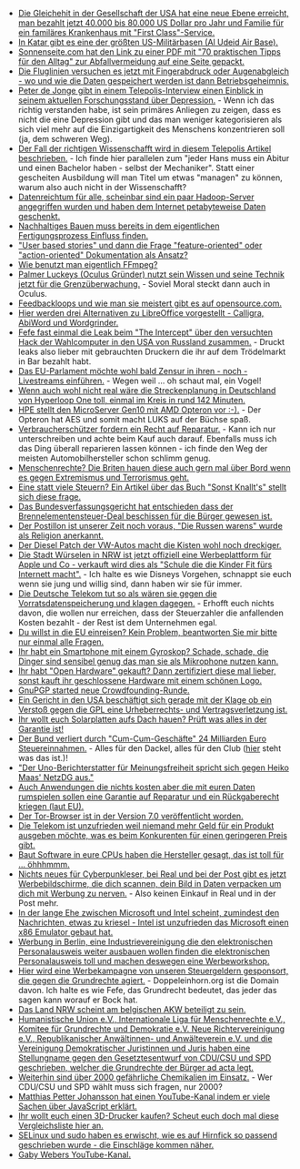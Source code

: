 * [Die Gleichehit in der Gesellschaft der USA hat eine neue Ebene erreicht, man bezahlt jetzt 40.000 bis 80.000 US Dollar pro Jahr und Familie für ein familäres Krankenhaus mit "First Class"-Service.](https://www.nytimes.com/2017/06/03/business/economy/high-end-medical-care.html)
* [In Katar gibt es eine der größten US-Militärbasen (Al Udeid Air Base).](https://blog.fefe.de/?ts=a7cb48c3)
* [Sonnenseite.com hat den Link zu einer PDF mit "70 praktischen Tipps für den Alltag" zur Abfallvermeidung auf eine Seite gepackt.](http://www.sonnenseite.com/de/tipps/abfallvermeidung-so-funktioniert-es.html)
* [Die Fluglinien versuchen es jetzt mit Fingerabdruck oder Augenabgleich - wo und wie die Daten gespeichert werden ist dann Betriebsgeheimnis.](https://www.golem.de/news/biometrie-airlines-wollen-ausweis-durch-fingerabdruck-ersetzen-1706-128199.html)
* [Peter de Jonge gibt in einem Telepolis-Interview einen Einblick in seinem aktuellen Forschungsstand über Depression.](https://www.heise.de/tp/features/Es-gibt-keine-Depressionen-3727685.html) - Wenn ich das richtig verstanden habe, ist sein primäres Anliegen zu zeigen, dass es nicht die eine Depression gibt und das man weniger kategorisieren als sich viel mehr auf die Einzigartigkeit des Menschens konzentrieren soll (ja, dem schweren Weg).
* [Der Fall der richtigen Wissenschafft wird in diesem Telepolis Artikel beschrieben.](https://www.heise.de/tp/features/Wissenschaft-im-Zeitalter-des-Antiprofessionalismus-3731019.html) - Ich finde hier parallelen zum "jeder Hans muss ein Abitur und einen Bachelor haben - selbst der Mechaniker". Statt einer gescheiten Ausbildung will man Titel um etwas "managen" zu können, warum also auch nicht in der Wissenschafft?
* [Datenreichtum für alle, scheinbar sind ein paar Hadoop-Server angegriffen wurden und haben dem Internet petabyteweise Daten geschenkt.](https://www.bleepingcomputer.com/news/security/hadoop-servers-expose-over-5-petabytes-of-data/)
* [Nachhaltiges Bauen muss bereits in dem eigentlichen Fertigungsprozess Einfluss finden.](http://www.sonnenseite.com/de/zukunft/wir-haben-gar-keine-andere-wahl-als-nachhaltig-zu-bauen.html)
* ["User based stories" und dann die Frage "feature-oriented" oder "action-oriented" Dokumentation als Ansatz?](https://opensource.com/article/17/6/documentation-based-user-stories)
* [Wie benutzt man eigentlich FFmpeg?](https://opensource.com/article/17/6/ffmpeg-convert-media-file-formats)
* [Palmer Luckeys (Oculus Gründer) nutzt sein Wissen und seine Technik jetzt für die Grenzüberwachung.](https://www.heise.de/newsticker/meldung/Oculus-Gruender-entwickelt-nun-Grenzueberwachungstechnologie-3733767.html) - Soviel Moral steckt dann auch in Oculus.
* [Feedbackloops und wie man sie meistert gibt es auf opensource.com.](https://opensource.com/open-organization/17/6/mastering-feedback-loops)
* [Hier werden drei Alternativen zu LibreOffice vorgestellt - Calligra, AbiWord und Wordgrinder.](https://opensource.com/article/17/6/3-alternatives-libreoffice-writer)
* [Fefe fast einmal die Leak beim "The Intercept" über den versuchten Hack der Wahlcomputer in den USA von Russland zusammen.](https://blog.fefe.de/?ts=a7c8a391) - Druckt leaks also lieber mit gebrauchten Druckern die ihr auf dem Trödelmarkt in Bar bezahlt habt.
* [Das EU-Parlament möchte wohl bald Zensur in ihren - noch - Livestreams einführen.](https://www.heise.de/newsticker/meldung/Livestream-ohne-Hass-Journalisten-befuerchten-Zensur-im-EU-Parlament-3734195.html) - Wegen weil ... oh schaut mal, ein Vogel!
* [Wenn auch wohl nicht real wäre die Streckenplanung in Deutschland von Hyperloop One toll, einmal im Kreis in rund 142 Minuten.](https://www.golem.de/news/hyperloop-global-challenge-hyperloop-one-stellt-trassenkonzepte-fuer-europa-vor-1706-128226.html)
* [HPE stellt den MicroServer Gen10 mit AMD Opteron vor :-).](https://www.heise.de/newsticker/meldung/HPE-ProLiant-MicroServer-Gen10-mit-AMD-Opteron-X3000-3734794.html) - Der Opteron hat AES und somit macht LUKS auf der Büchse spaß.
* [Verbraucherschützer fordern ein Recht auf Reparatur.](https://www.heise.de/newsticker/meldung/Verbraucherschuetzer-fordern-Recht-auf-Reparatur-fuer-Elektrogeraete-3735029.html) - Kann ich nur unterschreiben und achte beim Kauf auch darauf. Ebenfalls muss ich das Ding überall reparieren lassen können - ich finde den Weg der meisten Automobilhersteller schon schlimm genug.
* [Menschenrechte? Die Briten hauen diese auch gern mal über Bord wenn es gegen Extremismus und Terrorismus geht.](https://tuxproject.de/blog/2017/06/menschenrechtsextremistinnen/)
* [Eine statt viele Steuern? Ein Artikel über das Buch "Sonst Knallt's" stellt sich diese frage.](https://www.heise.de/tp/features/Die-Steuerrevolution-3736279.html)
* [Das Bundesverfassungsgericht hat entschieden dass der Brennelementensteuer-Deal beschissen für die Bürger gewesen ist.](http://www.sonnenseite.com/de/politik/zur-entscheidung-des-bundesverfassungsgerichts-ueber-die-brennelementesteuer.html)
* [Der Postillon ist unserer Zeit noch voraus, "Die Russen warens" wurde als Religion anerkannt.](http://www.der-postillon.com/2017/06/russische-hacker.html)
* [Der Diesel Patch der VW-Autos macht die Kisten wohl noch dreckiger.](https://blog.fefe.de/?ts=a7c92f12)
* [Die Stadt Würselen in NRW ist jetzt offiziell eine Werbeplattform für Apple und Co - verkauft wird dies als "Schule die die Kinder Fit fürs Internett macht".](https://www.heise.de/newsticker/meldung/MINT-freundliche-Schulen-iPad-Klassen-Avatare-und-mehr-Bandbreite-fuer-die-Lehrer-3737050.html) - Ich halte es wie Disneys Vorgehen, schnappt sie euch wenn sie jung und willig sind, dann haben wir sie für immer.
* [Die Deutsche Telekom tut so als wären sie gegen die Vorratsdatenspeicherung und klagen dagegen.](https://www.golem.de/news/ip-adressen-deutsche-telekom-klagt-gegen-vorratsdatenspeicherung-1706-128232.html) - Erhofft euch nichts davon, die wollen nur erreichen, dass der Steuerzahler die anfallenden Kosten bezahlt - der Rest ist dem Unternehmen egal.
* [Du willst in die EU einreisen? Kein Problem, beantworten Sie mir bitte nur einmal alle Fragen.](https://www.heise.de/newsticker/meldung/Datenabgleich-EU-Staaten-befuerworten-Vorkontrolle-visafreier-Reisender-3736327.html)
* [Ihr habt ein Smartphone mit einem Gyroskop? Schade, schade, die Dinger sind sensibel genug das man sie als Mikrophone nutzen kann.](https://blog.fefe.de/?ts=a7c80c92)
* [Ihr habt "Open Hardware" gekauft? Dann zertifiziert diese mal lieber, sonst kauft ihr geschlossene Hardware mit einem schönen Logo.](https://opensource.com/article/17/6/open-source-hardware-certification)
* [GnuPGP started neue Crowdfounding-Runde.](https://www.pro-linux.de/news/1/24814/gnupg-startet-neue-crowd-finanzierungskampagne.html)
* [Ein Gericht in den USA beschäftigt sich gerade mit der Klage ob ein Verstoß gegen die GPL eine Urheberrechts- und Vertragsverletzung ist.](https://www.golem.de/news/freie-lizenzen-gericht-verhandelt-agpl-vertragsverletzung-1706-128244.html)
* [Ihr wollt euch Solarplatten aufs Dach hauen? Prüft was alles in der Garantie ist!](http://www.sonnenseite.com/de/tipps/solartipp-lassen-sie-sich-die-garantien-genau-erklaeren.html)
* [Der Bund verliert durch "Cum-Cum-Geschäfte" 24 Milliarden Euro Steuereinnahmen.](https://blog.fefe.de/?ts=a7c6b137) - Alles für den Dackel, alles für den Club ([hier](https://de.wikipedia.org/wiki/Dividendenstripping) steht was das ist.)!
* ["Der Uno-Berichterstatter für Meinungsfreiheit spricht sich gegen Heiko Maas' NetzDG aus."](https://blog.fefe.de/?ts=a7c743a5)
* [Auch Anwendungen die nichts kosten aber die mit euren Daten rumspielen sollen eine Garantie auf Reparatur und ein Rückgaberecht kriegen (laut EU).](https://www.heise.de/newsticker/meldung/EU-Staaten-wollen-Rueckgaberecht-auch-fuer-Gratis-Apps-3739273.html)
* [Der Tor-Browser ist in der Version 7.0 veröffentlicht worden.](https://www.pro-linux.de/news/1/24821/tor-browser-70-erschienen.html)
* [Die Telekom ist unzufrieden weil niemand mehr Geld für ein Produkt ausgeben möchte, was es beim Konkurenten für einen geringeren Preis gibt.](https://www.golem.de/news/eins-energie-telekom-versucht-es-noch-einmal-mit-fiber-to-the-home-1706-128301.html)
* [Baut Software in eure CPUs haben die Hersteller gesagt, das ist toll für ... öhhhmmm.](https://www.golem.de/news/firewall-umgehung-kriminelle-nutzen-intel-amt-fuer-angriffe-1706-128298.html)
* [Nichts neues für Cyberpunkleser, bei Real und bei der Post gibt es jetzt Werbebildschirme, die dich scannen, dein Bild in Daten verpacken um dich mit Werbung zu nerven.](https://www.heise.de/newsticker/meldung/Werbedisplays-mit-Gesichtserkennung-Digitalcourage-will-gegen-Deutsche-Post-und-Real-klagen-3739815.html) - Also keinen Einkauf in Real und in der Post mehr.
* [In der lange Ehe zwischen Microsoft und Intel scheint, zumindest den Nachrichten, etwas zu kriesel - Intel ist unzufrieden das Microsoft einen x86 Emulator gebaut hat.](https://www.heise.de/newsticker/meldung/Intel-warnt-Qualcomm-und-Microsoft-wegen-x86-Emulator-3739824.html)
* [Werbung in Berlin, eine Industrievereinigung die den elektronischen Personalausweis weiter ausbauen wollen finden die elektronischen Personalausweis toll und machen deswegen eine Werbeworkshop.](https://www.heise.de/newsticker/meldung/Elektronische-Identifizierung-eIDAS-ist-die-Chance-fuer-ein-selbstbewusstes-Europa-3739714.html)
* [Hier wird eine Werbekampagne von unseren Steuergeldern gesponsort, die gegen die Grundrechte agiert.](https://blog.fefe.de/?ts=a7c4b526) - Doppeleinhorn.org ist die Domain davon. Ich halte es wie Fefe, das Grundrecht bedeutet, das jeder das sagen kann worauf er Bock hat.
* [Das Land NRW scheint am belgischen AKW beteiligt zu sein.](http://www1.wdr.de/nachrichten/nrw-beiteiligung-atomstrom-belgien-100.html)
* [Humanistische Union e.V., Internationale Liga für Menschenrechte e.V., Komitee für Grundrechte und Demokratie e.V. Neue Richtervereinigung e.V., Republikanischer Anwältinnen- und Anwälteverein e.V. und die Vereinigung Demokratischer Juristinnen und Juris haben eine Stellungname gegen den Gesetztesentwurf von CDU/CSU und SPD geschrieben, welcher die Grundrechte der Bürger ad acta legt.](https://www.heise.de/tp/features/Bundesregierung-will-schwere-Grundrechtseingriffe-im-Eilverfahren-durch-die-Hintertuer-einfuehren-3739576.html)
* [Weiterhin sind über 2000 gefährliche Chemikalien im Einsatz.](http://www.sonnenseite.com/de/umwelt/bund-noch-etwa-2000-gefaehrliche-stoffe-im-gebrauch.html) - Wer CDU/CSU und SPD wählt muss sich fragen, nur 2000?
* [Matthias Petter Johansson hat einen YouTube-Kanal indem er viele Sachen über JavaScript erklärt.](https://www.youtube.com/channel/UCO1cgjhGzsSYb1rsB4bFe4Q)
* [Ihr wollt euch einen 3D-Drucker kaufen? Scheut euch doch mal diese Vergleichsliste hier an.](https://www.3dhubs.com/3d-printers)
* [SELinux und sudo haben es erwischt, wie es auf Hirnfick so passend geschrieben wurde - die Einschläge kommen näher.](https://tuxproject.de/blog/2017/06/linuxnutzer-entsetzt-von-der-nsa-entwickelte-software-ist-ueberraschend-unsicher/)
* [Gaby Webers YouTube-Kanal.](https://www.youtube.com/channel/UC0vFIgkGrbmfxKVhZ2hgMeg)
